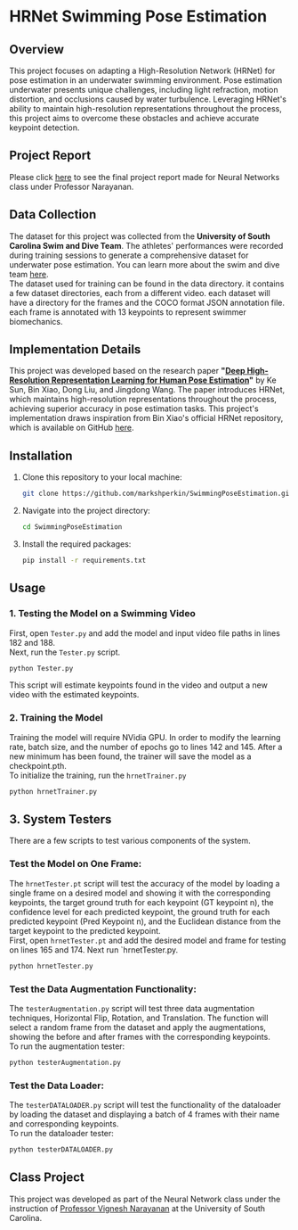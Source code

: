 # HRNet Swimming Pose Estimation

## Overview
This project focuses on adapting a High-Resolution Network (HRNet) for pose estimation in an underwater swimming environment. Pose estimation underwater presents unique challenges, including light refraction, motion distortion, and occlusions caused by water turbulence. 
Leveraging HRNet's ability to maintain high-resolution representations throughout the process, this project aims to overcome these obstacles and achieve accurate keypoint detection.

## Project Report
Please click [here](https://github.com/user-attachments/files/18137701/ProjectReport.1.pdf) to see the final project report made for Neural Networks class under Professor Narayanan.

## Data Collection
The dataset for this project was collected from the **University of South Carolina Swim and Dive Team**. The athletes' performances were recorded during training sessions to generate a comprehensive dataset for underwater pose estimation. 
You can learn more about the swim and dive team [here](https://gamecocksonline.com/sports/swimming/).
<br>The dataset used for training can be found in the data directory. it contains a few dataset directories, each from a different video. each dataset will have a directory for the frames and the COCO format JSON annotation file.
each frame is annotated with 13 keypoints to represent swimmer biomechanics.


## Implementation Details

This project was developed based on the research paper **"[Deep High-Resolution Representation Learning for Human Pose Estimation](https://openaccess.thecvf.com/content_CVPR_2019/papers/Sun_Deep_High-Resolution_Representation_Learning_for_Human_Pose_Estimation_CVPR_2019_paper.pdf)"** 
by Ke Sun, Bin Xiao, Dong Liu, and Jingdong Wang. The paper introduces HRNet, which maintains high-resolution representations throughout the process, achieving superior accuracy in pose estimation tasks.
This project's implementation draws inspiration from Bin Xiao's official HRNet repository, which is available on GitHub [here](https://github.com/leoxiaobin/deep-high-resolution-net.pytorch?tab=readme-ov-file).

## Installation

1. Clone this repository to your local machine:
    ```bash
    git clone https://github.com/markshperkin/SwimmingPoseEstimation.git
    ```

2. Navigate into the project directory:
    ```bash
    cd SwimmingPoseEstimation
    ```

3. Install the required packages:
    ```bash
    pip install -r requirements.txt
    ```

## Usage

### 1. Testing the Model on a Swimming Video

First, open `Tester.py` and add the model and input video file paths in lines 182 and 188. <br>Next, run the `Tester.py` script. 
```bash
python Tester.py
```
This script will estimate keypoints found in the video and output a new video with the estimated keypoints.

### 2. Training the Model

Training the model will require NVidia GPU. In order to modify the learning rate, batch size, and the number of epochs go to lines 142 and 145. After a new minimum has been found, the trainer will save the model as a checkpoint.pth.
<br> To initialize the training, run the `hrnetTrainer.py`
```bash
python hrnetTrainer.py
```
## 3. System Testers
There are a few scripts to test various components of the system.
### Test the Model on One Frame:
The `hrnetTester.pt` script will test the accuracy of the model by loading a single frame on a desired model and showing it with the corresponding keypoints, the target ground truth for each keypoint (GT keypoint n), the confidence level for each predicted keypoint, 
the ground truth for each predicted keypoint (Pred Keypoint n), and the Euclidean distance from the target keypoint to the predicted keypoint.
<br>First, open `hrnetTester.pt` and add the desired model and frame for testing on lines 165 and 174. Next run `hrnetTester.py.
```bash
python hrnetTester.py
```
### Test the Data Augmentation Functionality:
The `testerAugmentation.py` script will test three data augmentation techniques, Horizontal Flip, Rotation, and Translation. The function will select a random frame from the dataset and apply the augmentations, showing the before and after frames with the corresponding keypoints.
<br> To run the augmentation tester:
```bash
python testerAugmentation.py


```
### Test the Data Loader:
The `testerDATALOADER.py` script will test the functionality of the dataloader by loading the dataset and displaying a batch of 4 frames with their name and corresponding keypoints.
<br> To run the dataloader tester:
```bash
python testerDATALOADER.py
```


## Class Project

This project was developed as part of the Neural Network class under the instruction of [Professor Vignesh Narayanan](https://sc.edu/study/colleges_schools/engineering_and_computing/faculty-staff/narayanan_vignesh.php) at the University of South Carolina.


